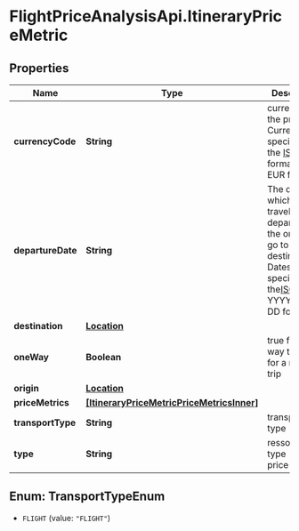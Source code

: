 # FlightPriceAnalysisApi.ItineraryPriceMetric

## Properties

Name | Type | Description | Notes
------------ | ------------- | ------------- | -------------
**currencyCode** | **String** | currency of the prices.  Currency is specified in the [ISO 4217](https://en.wikipedia.org/wiki/ISO_4217) format, e.g. EUR for Euro | [optional] 
**departureDate** | **String** | The date on which the traveler will depart from the origin to go to the destination.   Dates are specified in the[ISO 8601](https://en.wikipedia.org/wiki/ISO_8601) YYYY-MM-DD format. | [optional] 
**destination** | [**Location**](Location.md) |  | [optional] 
**oneWay** | **Boolean** | true for a one way trip, false for a round trip | [optional] 
**origin** | [**Location**](Location.md) |  | [optional] 
**priceMetrics** | [**[ItineraryPriceMetricPriceMetricsInner]**](ItineraryPriceMetricPriceMetricsInner.md) |  | [optional] 
**transportType** | **String** | transportation type | [optional] 
**type** | **String** | ressource type - always price-metrics | [optional] 



## Enum: TransportTypeEnum


* `FLIGHT` (value: `"FLIGHT"`)




